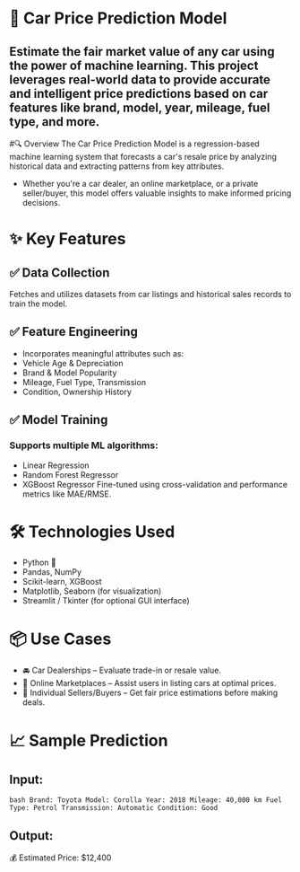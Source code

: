 # 🚗 Car Price Prediction Model
Estimate the fair market value of any car using the power of machine learning. This project leverages real-world data to provide accurate and intelligent price predictions based on car features like brand, model, year, mileage, fuel type, and more.
-- 
#🔍 Overview
The Car Price Prediction Model is a regression-based machine learning system that forecasts a car's resale price by analyzing historical data and extracting patterns from key attributes.

- Whether you're a car dealer, an online marketplace, or a private seller/buyer, this model offers valuable insights to make informed pricing decisions.

# ✨ Key Features
## ✅ Data Collection
Fetches and utilizes datasets from car listings and historical sales records to train the model.

## ✅ Feature Engineering
- Incorporates meaningful attributes such as:
- Vehicle Age & Depreciation
- Brand & Model Popularity
- Mileage, Fuel Type, Transmission
- Condition, Ownership History

## ✅ Model Training
### Supports multiple ML algorithms:

- Linear Regression
- Random Forest Regressor
- XGBoost Regressor
Fine-tuned using cross-validation and performance metrics like MAE/RMSE.

# 🛠️ Technologies Used
- Python 🐍
- Pandas, NumPy
- Scikit-learn, XGBoost
- Matplotlib, Seaborn (for visualization)
- Streamlit / Tkinter (for optional GUI interface)

# 📦 Use Cases
- 🚘 Car Dealerships – Evaluate trade-in or resale value.
- 🛒 Online Marketplaces – Assist users in listing cars at optimal prices.
- 🧾 Individual Sellers/Buyers – Get fair price estimations before making deals.

# 📈 Sample Prediction
## Input:
`` bash
Brand: Toyota
Model: Corolla
Year: 2018
Mileage: 40,000 km
Fuel Type: Petrol
Transmission: Automatic
Condition: Good
``
## Output:
💰 Estimated Price: $12,400

